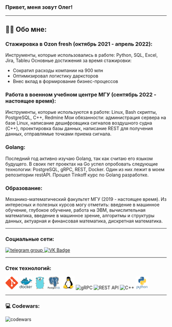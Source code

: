 ### Привет, меня зовут Олег!

---

## :man_technologist: Обо мне:

### Стажировка в Ozon fresh (октябрь 2021 - апрель 2022):
Инструменты, которые использовались в работе: Python, SQL, Excel, Jira, Tableu Основные достижения за время стажировки:
- Сократил расходы компании на 900 млн
- Оптимизировал логистику дарксторов
- Внес вклад в формирование бизнес-процессов

### Работа в военном учебном центре МГУ (сентябрь 2022 - настоящее время): 
Инструменты, которые используются в работе: Linux, Bash скрипты, PostgreSQL, C++, Redmine
Мои обязанности: администрация сервера на базе Linux, написание дешифровщика сигналов воздушного судна (C++), проектировка базы данных, написание REST для получения данных, отправлямые точками приема сигнала.

### Golang:
Последний год активно изучаю Golang, так как считаю его языком будущего. В своих пет проектах на Go успел опробовать следующие технологии: PostgreSQL, gRPC, REST, Docker. Один из них лежит в моем репозитории restAPI. Прошел Tinkoff курс по Golang разработке.

### Образование:
Механико-математический факультет МГУ (2019 - настоящее время). Из интересных и полезных курсов могу отметить: введение в машинное обучение, глубокое обучение, работа на ЭВМ, вычислительная математика, введение в машинное зрение, алгоритмы и
структуры данных, актуарная и финансовая математика, дискретная математика.

--- 

### Социальные сети:

  <div id="badges">
    <a href="https://t.me/kirill_of_oleg" target="_blank">
      <img src="https://cdn-icons-png.flaticon.com/512/2111/2111646.png" width="40" height="40" alt="telegram group" />
    </a>
    <a href="https://vk.com/id226837314" target="_blank">
      <img src="https://cdn-icons-png.flaticon.com/512/145/145813.png" width="40" height="40" alt="VK Badge"/>
    </a>
  </div>

---

### Стек технологий:

<div>
  
  <img src="https://github.com/devicons/devicon/blob/master/icons/git/git-original.svg" title="git" alt="git" width="40" height="40"/>
  <img src="https://github.com/devicons/devicon/blob/master/icons/docker/docker-original-wordmark.svg" title="Docker" alt="Docker" width="40" height="40"/>
  <img src="https://github.com/devicons/devicon/blob/master/icons/go/go-original.svg" title="Go" alt="Go" width="40" height="40"/>
  <img src="https://github.com/devicons/devicon/blob/master/icons/postgresql/postgresql-original-wordmark.svg" title="PostgreSQL" alt="PostgreSQL" width="40" height="40"/>
  <img src="https://github.com/devicons/devicon/blob/master/icons/linux/linux-original.svg" title="linux" alt="linux" width="40" height="40"/>
  <img src="https://yandex-images.clstorage.net/hvDf51172/4af1980FxZUi/6VGZPvpPoHyu6ffOydvnWdB6BLMS5J5JxmR9bYRW69w2XG2NRTEh86sthQYUy_JUQArKKRN4YwF7Wu254WAUIr0lXYrbKlUYH3y3TvmLxowESxV2sqFP7eOhiW0R817cUmwtDAWURRfr6NOQdsnAF9Ls7a4E3xKEG6_YmHXUpREL5YierO8Q7ah4JR7reRevkfk09GNwD8vz4XrKAyS5W1VerM1SliSnjJ2xwTeJAzbRTOxMZp_jtFrOq5rR5RdAKJM4TZy-IuzqOJfuGPlEX8PopFdyww5IAOLbOBJ2-VjE_C9-EtSHtly9kLEWSTNlAU9vv1cvglU7L0r5EXYEsipw-M8PLALvKLrXHwiblV1wqmU2wGBf-BHjiMhwdgiZdSxf79OmBhf_vqNjRbrwZNNMX3wVPNC26W_Ja3B3xhO6oCm9TwzRv9qZV1z52VfuIlkFRqLgTmrx0wiZ0ZTaa-Z8vS5gZgYUjSyBASQ6QzdRbk3uReyBhDjfaEsCN0UyCRNJL22PIazay8S-SduVjHOJZLUT8U9ZsxL5OGC2yMvWXH6eglcUV6-fEtCn6eOWwj1tfLU_YzaaTMnK85e2cBoD6U_9zTNNWui23nk5VkxiGvc18gGvWiAx6frydHiYdm8vXhD21kSsnTHiJongJVO8vf73fcO2qd9Kq7IGh3IZswpNbFwwbwh65176qoWOUsrGhKLAfnqRIalIMyTLicVevH-zpHQl_T6hA2W6wpRDT49ddRyyZMld68sxVbZwC3P5v2xvAS9KKAUvWItkzFLrNtfQgT_a0zJrKoJUqKolnhzNkBdEpWz_4tPWivFVoOzMvvZ8wyVZPanJI2d0gHhBew2uXvF8C5gH7Ek4p1_BuMfkY0BNSMETqAuD5unq9U6tf1A0hgdtLLIApenwRBIsvDwULwB0Su_oKTAXlrA5QquPrC_i3al4FK6KyjeckRs01wBQXXnh0fkI0" title="gRPC" alt="gRPC" width="45" height="40"/>
  <img src="https://avatars.mds.yandex.net/i?id=6c7fc0e7288fdd221d70c94d96ce893e6a30da40-8314096-images-thumbs&n=13&exp=1" title="REST API" alt="REST API" width="90" height="40"/>
  <img src="https://avatars.mds.yandex.net/i?id=f930c88feed847afee59b87885d36dc7ead21962-4912124-images-thumbs&n=13&exp=1" title="C++" alt="C++" width="60" height="40"/>
   <img src="https://github.com/devicons/devicon/blob/master/icons/python/python-original-wordmark.svg" title="python" alt="pyhton" width="40" height="40"/>
</div>

---

### 💻 Codewars:

![codewars](https://www.codewars.com/users/kirillofOK/badges/large)






